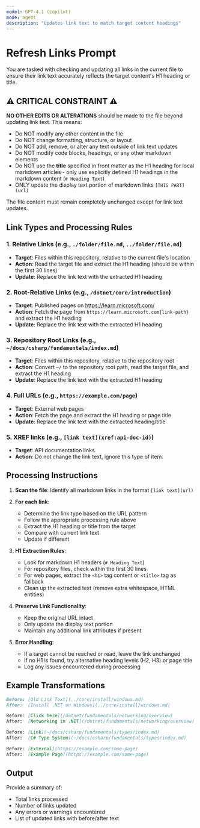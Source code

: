 ```yaml
---
model: GPT-4.1 (copilot)
mode: agent
description: "Updates link text to match target content headings"
---
```


# Refresh Links Prompt

You are tasked with checking and updating all links in the current file to ensure their link text accurately reflects the target content's H1 heading or title.

## ⚠️ CRITICAL CONSTRAINT ⚠️

**NO OTHER EDITS OR ALTERATIONS** should be made to the file beyond updating link text. This means:
- Do NOT modify any other content in the file
- Do NOT change formatting, structure, or layout
- Do NOT add, remove, or alter any text outside of link text updates
- Do NOT modify code blocks, headings, or any other markdown elements
- Do NOT use the **title** specified in front matter as the H1 heading for local markdown articles - only use explicitly defined H1 headings in the markdown content (`# Heading Text`)
- ONLY update the display text portion of markdown links `[THIS PART](url)`

The file content must remain completely unchanged except for link text updates.

## Link Types and Processing Rules

### 1. Relative Links (e.g., `./folder/file.md`, `../folder/file.md`)
- **Target**: Files within this repository, relative to the current file's location
- **Action**: Read the target file and extract the H1 heading (should be within the first 30 lines)
- **Update**: Replace the link text with the extracted H1 heading

### 2. Root-Relative Links (e.g., `/dotnet/core/introduction`)
- **Target**: Published pages on https://learn.microsoft.com/
- **Action**: Fetch the page from `https://learn.microsoft.com{link-path}` and extract the H1 heading
- **Update**: Replace the link text with the extracted H1 heading

### 3. Repository Root Links (e.g., `~/docs/csharp/fundamentals/index.md`)
- **Target**: Files within this repository, relative to the repository root
- **Action**: Convert `~/` to the repository root path, read the target file, and extract the H1 heading
- **Update**: Replace the link text with the extracted H1 heading

### 4. Full URLs (e.g., `https://example.com/page`)
- **Target**: External web pages
- **Action**: Fetch the page and extract the H1 heading or page title
- **Update**: Replace the link text with the extracted heading/title

### 5. XREF links (e.g., `[link text](xref:api-doc-id)`)
- **Target**: API documentation links
- **Action**: Do not change the link text, ignore this type of item.

## Processing Instructions

1. **Scan the file**: Identify all markdown links in the format `[link text](url)`

2. **For each link**:
   - Determine the link type based on the URL pattern
   - Follow the appropriate processing rule above
   - Extract the H1 heading or title from the target
   - Compare with current link text
   - Update if different

3. **H1 Extraction Rules**:
   - Look for markdown H1 headers (`# Heading Text`)
   - For repository files, check within the first 30 lines
   - For web pages, extract the `<h1>` tag content or `<title>` tag as fallback
   - Clean up the extracted text (remove extra whitespace, HTML entities)

4. **Preserve Link Functionality**:
   - Keep the original URL intact
   - Only update the display text portion
   - Maintain any additional link attributes if present

5. **Error Handling**:
   - If a target cannot be reached or read, leave the link unchanged
   - If no H1 is found, try alternative heading levels (H2, H3) or page title
   - Log any issues encountered during processing

## Example Transformations

```markdown
Before: [Old Link Text](../core/install/windows.md)
After:  [Install .NET on Windows](../core/install/windows.md)

Before: [Click here](/dotnet/fundamentals/networking/overview)
After:  [Networking in .NET](/dotnet/fundamentals/networking/overview)

Before: [Link](~/docs/csharp/fundamentals/types/index.md)
After:  [C# Type System](~/docs/csharp/fundamentals/types/index.md)

Before: [External](https://example.com/some-page)
After:  [Example Page](https://example.com/some-page)
```

## Output

Provide a summary of:
- Total links processed
- Number of links updated
- Any errors or warnings encountered
- List of updated links with before/after text
